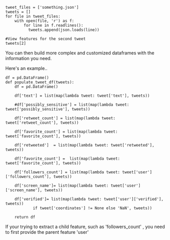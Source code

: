 

    tweet_files = ['something.json']
    tweets = []
    for file in tweet_files:
    	with open(file, 'r') as f:
        	for line in f.readlines():
          	  tweets.append(json.loads(line))
    
    #View features for the second tweet
    tweets[2]
    
You can then build more complex and customized dataframes with the information you need.  

Here's an example.. 

    df = pd.DataFrame()
    def populate_tweet_df(tweets):
        df = pd.DataFrame()
     
        df['text'] = list(map(lambda tweet: tweet['text'], tweets))
         
        #df['possibly_sensitive'] = list(map(lambda tweet: tweet['possibly_sensitive'], tweets))
        
        df['retweet_count'] = list(map(lambda tweet: tweet['retweet_count'], tweets))
        
        df['favorite_count'] = list(map(lambda tweet: tweet['favorite_count'], tweets))
    
        df['retweeted']  = list(map(lambda tweet: tweet['retweeted'], tweets))
        
        df['favorite_count'] =  list(map(lambda tweet: tweet['favorite_count'], tweets))
        
        df['followers_count'] = list(map(lambda tweet: tweet['user']['followers_count'], tweets))
        
        df['screen_name']= list(map(lambda tweet: tweet['user']['screen_name'], tweets))
        
        df['verified']= list(map(lambda tweet: tweet['user']['verified'], tweets))
                if tweet['coordinates'] != None else 'NaN', tweets))
     
        return df
If your trying to extract a child feature, such as 'followers_count' , you need to first provide the parent feature 'user'
